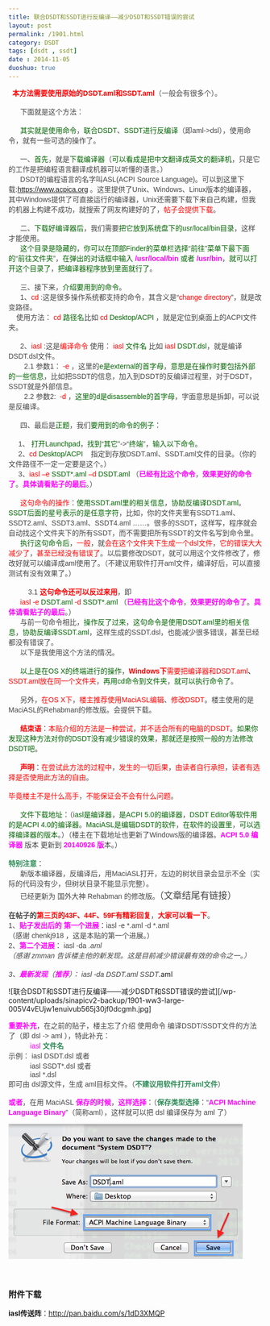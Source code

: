 ```yaml
---
title: 联合DSDT和SSDT进行反编译——减少DSDT和SSDT错误的尝试
layout: post
permalink: /1901.html
category: DSDT
tags: [dsdt , ssdt]
date : 2014-11-05
duoshuo: true
---
```

<span style="font-size: 14px;"><span style="word-wrap: break-word; color: #444444; font-family: tahoma, 'Hiragino Sans GB', 'Wenquanyi Micro Hei', 微软雅黑, Arial, Verdana, sans-serif;"> <span style="word-wrap: break-word; font-weight: bold;"> <span style="word-wrap: break-word; color: #ff0000;">本方法需要使用原始的DSDT.aml和SSDT.aml</span></span>（一般会有很多个）。<br style="word-wrap: break-word;" /><br style="word-wrap: break-word;" />      下面就是这个方法：<br style="word-wrap: break-word;" /><br style="word-wrap: break-word;" />      <span style="word-wrap: break-word; color: #006400;">其实就是使用命令</span>，<span style="word-wrap: break-word; color: #006400;">联合DSDT</span>、<span style="word-wrap: break-word; color: #006400;">SSDT进行反编译</span>（即aml->dsl），使用命令，就有一些可选的操作了。<br style="word-wrap: break-word;" /><br style="word-wrap: break-word;" />      一、<span style="word-wrap: break-word; color: #006400;">首先</span>，就是<span style="word-wrap: break-word; color: #006400;">下载编译器</span>（<span style="word-wrap: break-word; color: #006400;">可以看成是把中文翻译成英文的翻译机</span>，只是它的工作是把编程语言翻译成机器可以听懂的语言。）<br style="word-wrap: break-word;" />      DSDT的编程语言的名字叫ASL(ACPI Source Language)。可以到这里下载:<a style="word-wrap: break-word; color: #2265a9;" href="https://www.acpica.org/" target="_blank">https://www.acpica.org</a> 。这里提供了Unix、Windows、Linux版本的编译器，其中Windows提供了可直接运行的编译器，Unix还需要下载下来自己构建，但我的机器上构建不成功，就搜索了网友构建好的了，<span style="word-wrap: break-word; color: #ff0000;">帖子会提供下载</span>。<br style="word-wrap: break-word;" /><br style="word-wrap: break-word;" />      二、<span style="word-wrap: break-word; color: #006400;">下载好编译器后</span>，我们需要<span style="word-wrap: break-word; color: #006400;">把它放到系统盘下的usr/local/bin目录</span>，这样才能使用。<br style="word-wrap: break-word;" />      <span style="word-wrap: break-word; color: #006400;">这个目录是隐藏的</span>，<span style="word-wrap: break-word; color: #006400;">你可以在顶部Finder的菜单栏选择</span>“<span style="word-wrap: break-word; color: #006400;">前往</span>”<span style="word-wrap: break-word; color: #006400;">菜单下最下面的</span>“<span style="word-wrap: break-word; color: #006400;">前往文件夹</span>”，<span style="word-wrap: break-word; color: #006400;">在弹出的对话框中输入 </span><span style="word-wrap: break-word; color: #ff00ff;"><span style="word-wrap: break-word; font-weight: bold;">/usr/local/bin</span></span><span style="word-wrap: break-word; color: #006400;"> 或者 </span><span style="word-wrap: break-word; color: #ff00ff;"><span style="word-wrap: break-word; font-weight: bold;">/usr/bin</span></span>，<span style="word-wrap: break-word; color: #006400;">就可以打开这个目录了</span>，<span style="word-wrap: break-word; color: #006400;">把编译器程序放到里面就行了</span>。<br style="word-wrap: break-word;" /><br style="word-wrap: break-word;" />      三、接下来，<span style="word-wrap: break-word; color: #006400;">介绍要用到的命令</span>。<br style="word-wrap: break-word;" />      1、<span style="word-wrap: break-word; color: #ff0000;">cd</span> :这是很多操作系统都支持的命令，其含义是“<span style="word-wrap: break-word; color: #ff0000;">change directory</span>”，就是改变路径。<br style="word-wrap: break-word;" />    使用方法： <span style="word-wrap: break-word; color: #ff0000;">cd </span><span style="word-wrap: break-word; color: #006400;">路径名</span>比如 <span style="word-wrap: break-word; color: #ff0000;">cd</span> <span style="word-wrap: break-word; color: #006400;">Desktop/ACPI</span> ，就是定位到桌面上的ACPI文件夹。<br style="word-wrap: break-word;" /><br style="word-wrap: break-word;" />      2、<span style="word-wrap: break-word; color: #ff0000;">iasl</span> :这是<span style="word-wrap: break-word; color: #ff0000;">编译命令</span> 使用： <span style="word-wrap: break-word; color: #ff0000;">iasl</span> <span style="word-wrap: break-word; color: #006400;">文件名</span> 比如 <span style="word-wrap: break-word; color: #ff0000;">iasl</span> <span style="word-wrap: break-word; color: #006400;">DSDT.dsl</span>，就是编译DSDT.dsl文件。<br style="word-wrap: break-word;" />        2.1 参数1： <span style="word-wrap: break-word; color: #ff0000;">-e</span> ，这里的<span style="word-wrap: break-word; color: #006400;">e是external的首字母</span>，<span style="word-wrap: break-word; color: #006400;">意思是在操作时要包括外部的一些信息</span>，比如把SSDT的信息，加入到DSDT的反编译过程里，对于DSDT，SSDT就是外部信息。<br style="word-wrap: break-word;" />        2.2 参数2:  <span style="word-wrap: break-word; color: #ff0000;">-d</span> ，<span style="word-wrap: break-word; color: #006400;">这里的d是disassemble的首字母</span>，字面意思是拆卸，可以说是反编译。<br style="word-wrap: break-word;" /><br style="word-wrap: break-word;" />      四、最后是<span style="word-wrap: break-word; color: #006400;">正题</span>，我们<span style="word-wrap: break-word; color: #006400;">要用到的命令的例子</span>：<br style="word-wrap: break-word;" /><br style="word-wrap: break-word;" />     1、 <span style="word-wrap: break-word; color: #006400;">打开Launchpad</span>，<span style="word-wrap: break-word; color: #006400;">找到</span>“<span style="word-wrap: break-word; color: #006400;">其它</span>”->“<span style="word-wrap: break-word; color: #006400;">终端</span>”，<span style="word-wrap: break-word; color: #006400;">输入以下命令</span>。<br style="word-wrap: break-word;" />     2、<span style="word-wrap: break-word; color: #ff0000;">cd </span><span style="word-wrap: break-word; color: #006400;">Desktop/ACPI</span>    指定到存放DSDT.aml、SSDT.aml文件的目录。</span><span style="word-wrap: break-word; color: #444444; font-family: tahoma, 'Hiragino Sans GB', 'Wenquanyi Micro Hei', 微软雅黑, Arial, Verdana, sans-serif;">（你的文件路径不一定一定要是这个。）</span><span style="word-wrap: break-word; color: #444444; font-family: tahoma, 'Hiragino Sans GB', 'Wenquanyi Micro Hei', 微软雅黑, Arial, Verdana, sans-serif;"><br style="word-wrap: break-word;" />     3、<span style="word-wrap: break-word; color: #ff0000;">iasl</span> <span style="word-wrap: break-word; color: #ff0000;">–e</span> <span style="word-wrap: break-word; color: #006400;">SSDT*.aml</span> <span style="word-wrap: break-word; color: #ff0000;">–d</span> <span style="word-wrap: break-word; color: #006400;">DSDT.aml </span></span><span style="word-wrap: break-word; color: #444444; font-family: tahoma, 'Hiragino Sans GB', 'Wenquanyi Micro Hei', 微软雅黑, Arial, Verdana, sans-serif;">（<span style="word-wrap: break-word; font-weight: bold;"><span style="word-wrap: break-word; color: #ff00ff;">已经有比这个命令</span></span>，</span><span style="word-wrap: break-word; font-family: tahoma, 'Hiragino Sans GB', 'Wenquanyi Micro Hei', 微软雅黑, Arial, Verdana, sans-serif; color: #ff00ff;"><span style="word-wrap: break-word;"><span style="word-wrap: break-word; font-weight: bold;">效果更好的命令了</span></span></span><span style="word-wrap: break-word; color: #444444; font-family: tahoma, 'Hiragino Sans GB', 'Wenquanyi Micro Hei', 微软雅黑, Arial, Verdana, sans-serif;">。<span style="word-wrap: break-word; color: #ff00ff;"><span style="word-wrap: break-word; font-weight: bold;">具体</span></span></span><span style="word-wrap: break-word; font-family: tahoma, 'Hiragino Sans GB', 'Wenquanyi Micro Hei', 微软雅黑, Arial, Verdana, sans-serif; color: #ff00ff;"><span style="word-wrap: break-word;"><span style="word-wrap: break-word; font-weight: bold;">请看贴子的最后</span></span></span><span style="word-wrap: break-word; color: #444444; font-family: tahoma, 'Hiragino Sans GB', 'Wenquanyi Micro Hei', 微软雅黑, Arial, Verdana, sans-serif;">。）</span><span style="word-wrap: break-word; color: #444444; font-family: tahoma, 'Hiragino Sans GB', 'Wenquanyi Micro Hei', 微软雅黑, Arial, Verdana, sans-serif;"><br style="word-wrap: break-word;" /><br style="word-wrap: break-word;" />      <span style="word-wrap: break-word; color: #ff0000;">这句命令的操作</span>：<span style="word-wrap: break-word; color: #006400;">使用SSDT.aml里的相关信息</span>，<span style="word-wrap: break-word; color: #006400;">协助反编译DSDT.aml</span>。<span style="word-wrap: break-word; color: #006400;">SSDT后面的星号表示的是任意字符</span>，比如，你的文件夹里有SSDT1.aml、SSDT2.aml、SSDT3.aml、SSDT4.aml ……。很多的SSDT，这样写，程序就会自动找这个文件夹下的所有SSDT，而不需要把所有SSDT的文件名写到命令里。</span><span style="word-wrap: break-word; color: #444444; font-family: tahoma, 'Hiragino Sans GB', 'Wenquanyi Micro Hei', 微软雅黑, Arial, Verdana, sans-serif;"> <br style="word-wrap: break-word;" />      <span style="word-wrap: break-word; color: #006400;">执行这句命令后</span>，<span style="word-wrap: break-word; color: #ff0000;">一般</span>，就<span style="word-wrap: break-word; color: #ff0000;">会在这个文件夹下生成一个dsl文件</span>，<span style="word-wrap: break-word; color: #ff0000;">它的错误大大减少了</span>，<span style="word-wrap: break-word; color: #ff0000;">甚至已经没有错误了</span>。以后要修改DSDT，就可以用这个文件修改了，修改好就可以编译成aml使用了。（不建议用软件打开aml文件，编译好后，可以直接测试有没有效果了。）</span></span><br style="word-wrap: break-word; color: #444444; font-family: tahoma, 'Hiragino Sans GB', 'Wenquanyi Micro Hei', 微软雅黑, Arial, Verdana, sans-serif; font-size: 14px;" /><br style="word-wrap: break-word; color: #444444; font-family: tahoma, 'Hiragino Sans GB', 'Wenquanyi Micro Hei', 微软雅黑, Arial, Verdana, sans-serif; font-size: 14px;" /><span style="font-size: 14px;"><span style="word-wrap: break-word; color: #444444; font-family: tahoma, 'Hiragino Sans GB', 'Wenquanyi Micro Hei', 微软雅黑, Arial, Verdana, sans-serif;">          3.1 </span><span style="word-wrap: break-word; color: #444444; font-family: tahoma, 'Hiragino Sans GB', 'Wenquanyi Micro Hei', 微软雅黑, Arial, Verdana, sans-serif;"><span style="word-wrap: break-word; color: #ff0000;"><span style="word-wrap: break-word; font-weight: bold;">这句命令还可以反过来用</span></span></span><span style="word-wrap: break-word; color: #444444; font-family: tahoma, 'Hiragino Sans GB', 'Wenquanyi Micro Hei', 微软雅黑, Arial, Verdana, sans-serif;">，即</span></span><br style="word-wrap: break-word; color: #444444; font-family: tahoma, 'Hiragino Sans GB', 'Wenquanyi Micro Hei', 微软雅黑, Arial, Verdana, sans-serif; font-size: 14px;" /><span style="font-size: 14px;"><span style="word-wrap: break-word; color: #444444; font-family: tahoma, 'Hiragino Sans GB', 'Wenquanyi Micro Hei', 微软雅黑, Arial, Verdana, sans-serif;">      </span><span style="word-wrap: break-word; color: #444444; font-family: tahoma, 'Hiragino Sans GB', 'Wenquanyi Micro Hei', 微软雅黑, Arial, Verdana, sans-serif;"><span style="word-wrap: break-word; color: #ff0000;">iasl</span> <span style="word-wrap: break-word; color: #ff0000;">-e</span> <span style="word-wrap: break-word; color: #006400;">DSDT.aml </span><span style="word-wrap: break-word; color: #ff0000;">-d</span> <span style="word-wrap: break-word; color: #006400;">SSDT*.aml </span></span><span style="word-wrap: break-word; color: #444444; font-family: tahoma, 'Hiragino Sans GB', 'Wenquanyi Micro Hei', 微软雅黑, Arial, Verdana, sans-serif;">（<span style="word-wrap: break-word; color: #ff00ff;"><span style="word-wrap: break-word; font-weight: bold;">已经</span></span></span><span style="word-wrap: break-word; font-family: tahoma, 'Hiragino Sans GB', 'Wenquanyi Micro Hei', 微软雅黑, Arial, Verdana, sans-serif; color: #ff00ff;"><span style="word-wrap: break-word;"><span style="word-wrap: break-word; font-weight: bold;">有比这个命令</span></span></span><span style="word-wrap: break-word; color: #444444; font-family: tahoma, 'Hiragino Sans GB', 'Wenquanyi Micro Hei', 微软雅黑, Arial, Verdana, sans-serif;">，</span><span style="word-wrap: break-word; font-family: tahoma, 'Hiragino Sans GB', 'Wenquanyi Micro Hei', 微软雅黑, Arial, Verdana, sans-serif; color: #ff00ff;"><span style="word-wrap: break-word;"><span style="word-wrap: break-word; font-weight: bold;">效果更好的命令了</span></span></span><span style="word-wrap: break-word; color: #444444; font-family: tahoma, 'Hiragino Sans GB', 'Wenquanyi Micro Hei', 微软雅黑, Arial, Verdana, sans-serif;">。<span style="word-wrap: break-word; color: #ff00ff;"><span style="word-wrap: break-word; font-weight: bold;">具体</span></span></span><span style="word-wrap: break-word; font-family: tahoma, 'Hiragino Sans GB', 'Wenquanyi Micro Hei', 微软雅黑, Arial, Verdana, sans-serif; color: #ff00ff;"><span style="word-wrap: break-word;"><span style="word-wrap: break-word; font-weight: bold;">请看贴子的最后</span></span></span><span style="word-wrap: break-word; color: #444444; font-family: tahoma, 'Hiragino Sans GB', 'Wenquanyi Micro Hei', 微软雅黑, Arial, Verdana, sans-serif;">。）</span></span><br style="word-wrap: break-word; color: #444444; font-family: tahoma, 'Hiragino Sans GB', 'Wenquanyi Micro Hei', 微软雅黑, Arial, Verdana, sans-serif; font-size: 14px;" /><span style="word-wrap: break-word; color: #444444; font-family: tahoma, 'Hiragino Sans GB', 'Wenquanyi Micro Hei', 微软雅黑, Arial, Verdana, sans-serif; font-size: 14px;">      与前一句命令相比，<span style="word-wrap: break-word; color: #006400;">操作反了过来</span>，<span style="word-wrap: break-word; color: #006400;">这句命令是使用DSDT.aml里的相关信息</span>，<span style="word-wrap: break-word; color: #006400;">协助反编译SSDT.aml</span>，这样生成的SSDT.dsl，也能减少很多错误，甚至已经都没有错误了。</span><br style="word-wrap: break-word; color: #444444; font-family: tahoma, 'Hiragino Sans GB', 'Wenquanyi Micro Hei', 微软雅黑, Arial, Verdana, sans-serif; font-size: 14px;" /><span style="font-size: 14px;"><span style="word-wrap: break-word; color: #444444; font-family: tahoma, 'Hiragino Sans GB', 'Wenquanyi Micro Hei', 微软雅黑, Arial, Verdana, sans-serif;">      以下是我使用这个方法的情况。<br style="word-wrap: break-word;" /><br style="word-wrap: break-word;" />     <span style="word-wrap: break-word; color: #006400;"> 以上是在OS X的终端进行的操作</span>，<span style="word-wrap: break-word; color: #ff0000;"><span style="word-wrap: break-word; font-weight: bold;">Windows下</span>需要把编译器和</span></span><span style="word-wrap: break-word; color: #444444; font-family: tahoma, 'Hiragino Sans GB', 'Wenquanyi Micro Hei', 微软雅黑, Arial, Verdana, sans-serif;"><span style="word-wrap: break-word; color: #ff0000;">DSDT.aml</span></span><span style="word-wrap: break-word; font-family: tahoma, 'Hiragino Sans GB', 'Wenquanyi Micro Hei', 微软雅黑, Arial, Verdana, sans-serif;"><span style="word-wrap: break-word;">、</span></span><span style="word-wrap: break-word; color: #444444; font-family: tahoma, 'Hiragino Sans GB', 'Wenquanyi Micro Hei', 微软雅黑, Arial, Verdana, sans-serif;"><span style="word-wrap: break-word; color: #ff0000;">SSDT.aml放在同一个文件夹</span>，</span><span style="word-wrap: break-word; font-family: tahoma, 'Hiragino Sans GB', 'Wenquanyi Micro Hei', 微软雅黑, Arial, Verdana, sans-serif; color: #006400;"><span style="word-wrap: break-word;">再用cd命令到文件夹</span></span><span style="word-wrap: break-word; color: #444444; font-family: tahoma, 'Hiragino Sans GB', 'Wenquanyi Micro Hei', 微软雅黑, Arial, Verdana, sans-serif;">，</span><span style="word-wrap: break-word; font-family: tahoma, 'Hiragino Sans GB', 'Wenquanyi Micro Hei', 微软雅黑, Arial, Verdana, sans-serif; color: #006400;"><span style="word-wrap: break-word;">就可以执行命令了</span></span><span style="word-wrap: break-word; color: #444444; font-family: tahoma, 'Hiragino Sans GB', 'Wenquanyi Micro Hei', 微软雅黑, Arial, Verdana, sans-serif;">。</span></span><br style="word-wrap: break-word; color: #444444; font-family: tahoma, 'Hiragino Sans GB', 'Wenquanyi Micro Hei', 微软雅黑, Arial, Verdana, sans-serif; font-size: 14px;" /><br style="word-wrap: break-word; color: #444444; font-family: tahoma, 'Hiragino Sans GB', 'Wenquanyi Micro Hei', 微软雅黑, Arial, Verdana, sans-serif; font-size: 14px;" /><span style="font-size: 14px;"><span style="word-wrap: break-word; color: #444444; font-family: tahoma, 'Hiragino Sans GB', 'Wenquanyi Micro Hei', 微软雅黑, Arial, Verdana, sans-serif;">      另外，</span><span style="word-wrap: break-word; font-family: tahoma, 'Hiragino Sans GB', 'Wenquanyi Micro Hei', 微软雅黑, Arial, Verdana, sans-serif; color: #ff0000;"><span style="word-wrap: break-word;">在OS X下</span></span><span style="word-wrap: break-word; color: #444444; font-family: tahoma, 'Hiragino Sans GB', 'Wenquanyi Micro Hei', 微软雅黑, Arial, Verdana, sans-serif;">，</span><span style="word-wrap: break-word; font-family: tahoma, 'Hiragino Sans GB', 'Wenquanyi Micro Hei', 微软雅黑, Arial, Verdana, sans-serif; color: #ff0000;"><span style="word-wrap: break-word;">楼主推荐使用MaciASL编辑</span></span><span style="word-wrap: break-word; color: #444444; font-family: tahoma, 'Hiragino Sans GB', 'Wenquanyi Micro Hei', 微软雅黑, Arial, Verdana, sans-serif;">、</span><span style="word-wrap: break-word; font-family: tahoma, 'Hiragino Sans GB', 'Wenquanyi Micro Hei', 微软雅黑, Arial, Verdana, sans-serif; color: #ff0000;"><span style="word-wrap: break-word;">修改DSDT</span></span><span style="word-wrap: break-word; color: #444444; font-family: tahoma, 'Hiragino Sans GB', 'Wenquanyi Micro Hei', 微软雅黑, Arial, Verdana, sans-serif;">。楼主使用的是MaciASL的Rehabman的修改版。会提供下载。</span></span><br style="word-wrap: break-word; color: #444444; font-family: tahoma, 'Hiragino Sans GB', 'Wenquanyi Micro Hei', 微软雅黑, Arial, Verdana, sans-serif; font-size: 14px;" /><br style="word-wrap: break-word; color: #444444; font-family: tahoma, 'Hiragino Sans GB', 'Wenquanyi Micro Hei', 微软雅黑, Arial, Verdana, sans-serif; font-size: 14px;" /><span style="font-size: 14px;"><span style="word-wrap: break-word; color: #444444; font-family: tahoma, 'Hiragino Sans GB', 'Wenquanyi Micro Hei', 微软雅黑, Arial, Verdana, sans-serif;">      </span><span style="word-wrap: break-word; font-family: tahoma, 'Hiragino Sans GB', 'Wenquanyi Micro Hei', 微软雅黑, Arial, Verdana, sans-serif; color: #ff0000;"><span style="word-wrap: break-word;"><span style="word-wrap: break-word; font-weight: bold;">结束语</span></span></span><span style="word-wrap: break-word; color: #444444; font-family: tahoma, 'Hiragino Sans GB', 'Wenquanyi Micro Hei', 微软雅黑, Arial, Verdana, sans-serif;">：</span><span style="word-wrap: break-word; font-family: tahoma, 'Hiragino Sans GB', 'Wenquanyi Micro Hei', 微软雅黑, Arial, Verdana, sans-serif; color: #ff0000;"><span style="word-wrap: break-word;">本贴介绍的方法是一种尝试</span></span><span style="word-wrap: break-word; color: #444444; font-family: tahoma, 'Hiragino Sans GB', 'Wenquanyi Micro Hei', 微软雅黑, Arial, Verdana, sans-serif;">，</span><span style="word-wrap: break-word; font-family: tahoma, 'Hiragino Sans GB', 'Wenquanyi Micro Hei', 微软雅黑, Arial, Verdana, sans-serif; color: #ff0000;"><span style="word-wrap: break-word;">并不适合所有的电脑的DSDT</span></span><span style="word-wrap: break-word; color: #444444; font-family: tahoma, 'Hiragino Sans GB', 'Wenquanyi Micro Hei', 微软雅黑, Arial, Verdana, sans-serif;">。</span><span style="word-wrap: break-word; font-family: tahoma, 'Hiragino Sans GB', 'Wenquanyi Micro Hei', 微软雅黑, Arial, Verdana, sans-serif; color: #006400;"><span style="word-wrap: break-word;">如果你发现这种方法对你的DSDT没有减少错误的效果</span></span><span style="word-wrap: break-word; color: #444444; font-family: tahoma, 'Hiragino Sans GB', 'Wenquanyi Micro Hei', 微软雅黑, Arial, Verdana, sans-serif;">，</span><span style="word-wrap: break-word; font-family: tahoma, 'Hiragino Sans GB', 'Wenquanyi Micro Hei', 微软雅黑, Arial, Verdana, sans-serif; color: #006400;"><span style="word-wrap: break-word;">那就还是按照一般的方法修改DSDT吧</span></span><span style="word-wrap: break-word; color: #444444; font-family: tahoma, 'Hiragino Sans GB', 'Wenquanyi Micro Hei', 微软雅黑, Arial, Verdana, sans-serif;">。</span></span><br style="word-wrap: break-word; color: #444444; font-family: tahoma, 'Hiragino Sans GB', 'Wenquanyi Micro Hei', 微软雅黑, Arial, Verdana, sans-serif; font-size: 14px;" /><br style="word-wrap: break-word; color: #444444; font-family: tahoma, 'Hiragino Sans GB', 'Wenquanyi Micro Hei', 微软雅黑, Arial, Verdana, sans-serif; font-size: 14px;" /><span style="font-size: 14px;"><span style="word-wrap: break-word; color: #444444; font-family: tahoma, 'Hiragino Sans GB', 'Wenquanyi Micro Hei', 微软雅黑, Arial, Verdana, sans-serif;">     </span><span style="word-wrap: break-word; font-weight: bold; color: #444444; font-family: tahoma, 'Hiragino Sans GB', 'Wenquanyi Micro Hei', 微软雅黑, Arial, Verdana, sans-serif;"> <span style="word-wrap: break-word; color: #ff0000;">声明</span></span><span style="word-wrap: break-word; color: #444444; font-family: tahoma, 'Hiragino Sans GB', 'Wenquanyi Micro Hei', 微软雅黑, Arial, Verdana, sans-serif;">：</span><span style="word-wrap: break-word; font-family: tahoma, 'Hiragino Sans GB', 'Wenquanyi Micro Hei', 微软雅黑, Arial, Verdana, sans-serif; color: #ff0000;"><span style="word-wrap: break-word;">在尝试此方法的过程中</span></span><span style="word-wrap: break-word; color: #444444; font-family: tahoma, 'Hiragino Sans GB', 'Wenquanyi Micro Hei', 微软雅黑, Arial, Verdana, sans-serif;">，</span><span style="word-wrap: break-word; font-family: tahoma, 'Hiragino Sans GB', 'Wenquanyi Micro Hei', 微软雅黑, Arial, Verdana, sans-serif; color: #ff0000;"><span style="word-wrap: break-word;">发生的一切后果</span></span><span style="word-wrap: break-word; color: #444444; font-family: tahoma, 'Hiragino Sans GB', 'Wenquanyi Micro Hei', 微软雅黑, Arial, Verdana, sans-serif;">，</span><span style="word-wrap: break-word; font-family: tahoma, 'Hiragino Sans GB', 'Wenquanyi Micro Hei', 微软雅黑, Arial, Verdana, sans-serif; color: #ff0000;"><span style="word-wrap: break-word;">由读者自行承担</span></span><span style="word-wrap: break-word; color: #444444; font-family: tahoma, 'Hiragino Sans GB', 'Wenquanyi Micro Hei', 微软雅黑, Arial, Verdana, sans-serif;">，</span><span style="word-wrap: break-word; font-family: tahoma, 'Hiragino Sans GB', 'Wenquanyi Micro Hei', 微软雅黑, Arial, Verdana, sans-serif; color: #ff0000;"><span style="word-wrap: break-word;">读者有选择是否使用此方法的自由</span></span><span style="word-wrap: break-word; color: #444444; font-family: tahoma, 'Hiragino Sans GB', 'Wenquanyi Micro Hei', 微软雅黑, Arial, Verdana, sans-serif;">。</span></span><br style="word-wrap: break-word; color: #444444; font-family: tahoma, 'Hiragino Sans GB', 'Wenquanyi Micro Hei', 微软雅黑, Arial, Verdana, sans-serif; font-size: 14px;" /><br style="word-wrap: break-word; color: #444444; font-family: tahoma, 'Hiragino Sans GB', 'Wenquanyi Micro Hei', 微软雅黑, Arial, Verdana, sans-serif; font-size: 14px;" /><span style="font-size: 14px;"><span style="word-wrap: break-word; font-family: tahoma, 'Hiragino Sans GB', 'Wenquanyi Micro Hei', 微软雅黑, Arial, Verdana, sans-serif; color: #ff0000;"><span style="word-wrap: break-word;">毕竟楼主不是什么高手</span></span><span style="word-wrap: break-word; color: #444444; font-family: tahoma, 'Hiragino Sans GB', 'Wenquanyi Micro Hei', 微软雅黑, Arial, Verdana, sans-serif;">，</span><span style="word-wrap: break-word; font-family: tahoma, 'Hiragino Sans GB', 'Wenquanyi Micro Hei', 微软雅黑, Arial, Verdana, sans-serif; color: #ff0000;"><span style="word-wrap: break-word;">不能保证会不会有什么问题</span></span><span style="word-wrap: break-word; color: #444444; font-family: tahoma, 'Hiragino Sans GB', 'Wenquanyi Micro Hei', 微软雅黑, Arial, Verdana, sans-serif;">。</span></span><br style="word-wrap: break-word; color: #444444; font-family: tahoma, 'Hiragino Sans GB', 'Wenquanyi Micro Hei', 微软雅黑, Arial, Verdana, sans-serif; font-size: 14px;" /><br style="word-wrap: break-word; color: #444444; font-family: tahoma, 'Hiragino Sans GB', 'Wenquanyi Micro Hei', 微软雅黑, Arial, Verdana, sans-serif; font-size: 14px;" /><span style="font-size: 14px;"><span style="word-wrap: break-word; color: #444444; font-family: tahoma, 'Hiragino Sans GB', 'Wenquanyi Micro Hei', 微软雅黑, Arial, Verdana, sans-serif;">      </span><span style="word-wrap: break-word; font-family: tahoma, 'Hiragino Sans GB', 'Wenquanyi Micro Hei', 微软雅黑, Arial, Verdana, sans-serif; color: #006400;"><span style="word-wrap: break-word;">文件下载地址</span></span><span style="word-wrap: break-word; color: #444444; font-family: tahoma, 'Hiragino Sans GB', 'Wenquanyi Micro Hei', 微软雅黑, Arial, Verdana, sans-serif;">：（i</span><span style="word-wrap: break-word; font-family: tahoma, 'Hiragino Sans GB', 'Wenquanyi Micro Hei', 微软雅黑, Arial, Verdana, sans-serif; color: #006400;"><span style="word-wrap: break-word;">asl</span></span><span style="word-wrap: break-word; font-family: tahoma, 'Hiragino Sans GB', 'Wenquanyi Micro Hei', 微软雅黑, Arial, Verdana, sans-serif; color: #006400;"><span style="word-wrap: break-word;">是编译器</span></span><span style="word-wrap: break-word; color: #444444; font-family: tahoma, 'Hiragino Sans GB', 'Wenquanyi Micro Hei', 微软雅黑, Arial, Verdana, sans-serif;">，</span><span style="word-wrap: break-word; font-family: tahoma, 'Hiragino Sans GB', 'Wenquanyi Micro Hei', 微软雅黑, Arial, Verdana, sans-serif; color: #006400;"><span style="word-wrap: break-word;">是ACPI 5.0的编译器</span></span><span style="word-wrap: break-word; color: #444444; font-family: tahoma, 'Hiragino Sans GB', 'Wenquanyi Micro Hei', 微软雅黑, Arial, Verdana, sans-serif;">，</span><span style="word-wrap: break-word; font-family: tahoma, 'Hiragino Sans GB', 'Wenquanyi Micro Hei', 微软雅黑, Arial, Verdana, sans-serif; color: #006400;"><span style="word-wrap: break-word;">DSDT Editor等软件用的是ACPI 4.0的编译器</span></span><span style="word-wrap: break-word; color: #444444; font-family: tahoma, 'Hiragino Sans GB', 'Wenquanyi Micro Hei', 微软雅黑, Arial, Verdana, sans-serif;">。</span><span style="word-wrap: break-word; font-family: tahoma, 'Hiragino Sans GB', 'Wenquanyi Micro Hei', 微软雅黑, Arial, Verdana, sans-serif; color: #006400;"><span style="word-wrap: break-word;">MaciASL是编辑DSDT的软件</span></span><span style="word-wrap: break-word; color: #444444; font-family: tahoma, 'Hiragino Sans GB', 'Wenquanyi Micro Hei', 微软雅黑, Arial, Verdana, sans-serif;">，</span><span style="word-wrap: break-word; font-family: tahoma, 'Hiragino Sans GB', 'Wenquanyi Micro Hei', 微软雅黑, Arial, Verdana, sans-serif; color: #006400;"><span style="word-wrap: break-word;">在软件的设置里</span></span><span style="word-wrap: break-word; color: #444444; font-family: tahoma, 'Hiragino Sans GB', 'Wenquanyi Micro Hei', 微软雅黑, Arial, Verdana, sans-serif;">，</span><span style="word-wrap: break-word; font-family: tahoma, 'Hiragino Sans GB', 'Wenquanyi Micro Hei', 微软雅黑, Arial, Verdana, sans-serif; color: #006400;"><span style="word-wrap: break-word;">可以选择编译器的版本</span></span><span style="word-wrap: break-word; color: #444444; font-family: tahoma, 'Hiragino Sans GB', 'Wenquanyi Micro Hei', 微软雅黑, Arial, Verdana, sans-serif;">。）（楼主在下载地址也更新了Windows版的编译器。</span><span style="word-wrap: break-word; font-family: tahoma, 'Hiragino Sans GB', 'Wenquanyi Micro Hei', 微软雅黑, Arial, Verdana, sans-serif; color: #ff00ff;"><span style="word-wrap: break-word;"><span style="word-wrap: break-word;"><span style="word-wrap: break-word; font-weight: bold;">ACPI 5.0 编译器</span></span></span></span><span style="word-wrap: break-word; color: #444444; font-family: tahoma, 'Hiragino Sans GB', 'Wenquanyi Micro Hei', 微软雅黑, Arial, Verdana, sans-serif;"><span style="word-wrap: break-word;"> 版本 更新到 </span></span><span style="word-wrap: break-word; font-family: tahoma, 'Hiragino Sans GB', 'Wenquanyi Micro Hei', 微软雅黑, Arial, Verdana, sans-serif; color: #ff00ff;"><span style="word-wrap: break-word;"><span style="word-wrap: break-word; font-weight: bold;"><span style="word-wrap: break-word;">20140926</span><span style="word-wrap: break-word;"> 版</span></span></span></span><span style="word-wrap: break-word; color: #444444; font-family: tahoma, 'Hiragino Sans GB', 'Wenquanyi Micro Hei', 微软雅黑, Arial, Verdana, sans-serif;"><span style="word-wrap: break-word;">本。</span></span><span style="word-wrap: break-word; color: #444444; font-family: tahoma, 'Hiragino Sans GB', 'Wenquanyi Micro Hei', 微软雅黑, Arial, Verdana, sans-serif;">）<br style="word-wrap: break-word;" /></span></span><br style="word-wrap: break-word; color: #444444; font-family: tahoma, 'Hiragino Sans GB', 'Wenquanyi Micro Hei', 微软雅黑, Arial, Verdana, sans-serif; font-size: 14px;" /><span style="font-size: 14px;"><span style="word-wrap: break-word; color: #444444; font-family: tahoma, 'Hiragino Sans GB', 'Wenquanyi Micro Hei', 微软雅黑, Arial, Verdana, sans-serif;"><span style="word-wrap: break-word; color: #2e8b57;"><span style="word-wrap: break-word; font-weight: bold;">特别注意</span></span></span><span style="word-wrap: break-word; color: #444444; font-family: tahoma, 'Hiragino Sans GB', 'Wenquanyi Micro Hei', 微软雅黑, Arial, Verdana, sans-serif;">：</span></span><br style="word-wrap: break-word; color: #444444; font-family: tahoma, 'Hiragino Sans GB', 'Wenquanyi Micro Hei', 微软雅黑, Arial, Verdana, sans-serif; font-size: 14px;" /><span style="word-wrap: break-word; color: #444444; font-family: tahoma, 'Hiragino Sans GB', 'Wenquanyi Micro Hei', 微软雅黑, Arial, Verdana, sans-serif; font-size: 14px;">      新版本编译器，反编译后，用MaciASL打开，左边的树状目录会显示不全（实际的代码没有少，但树状目录不能显示完整）。</span><br style="word-wrap: break-word; color: #444444; font-family: tahoma, 'Hiragino Sans GB', 'Wenquanyi Micro Hei', 微软雅黑, Arial, Verdana, sans-serif; font-size: 14px;" /><span style="font-size: 14px;"><span style="word-wrap: break-word; color: #444444; font-family: tahoma, 'Hiragino Sans GB', 'Wenquanyi Micro Hei', 微软雅黑, Arial, Verdana, sans-serif;">      已经更新为 国外大神 Rehabman 的修改版。</span><span style="word-wrap: break-word; color: #444444; font-family: tahoma, 'Hiragino Sans GB', 'Wenquanyi Micro Hei', 微软雅黑, Arial, Verdana, sans-serif;"><span style="font-size: large;">（文章结尾有链接）</span></span><span style="word-wrap: break-word; color: #444444; font-family: tahoma, 'Hiragino Sans GB', 'Wenquanyi Micro Hei', 微软雅黑, Arial, Verdana, sans-serif;"><br style="word-wrap: break-word;" /></span></span><br style="word-wrap: break-word; color: #444444; font-family: tahoma, 'Hiragino Sans GB', 'Wenquanyi Micro Hei', 微软雅黑, Arial, Verdana, sans-serif; font-size: 14px;" /><span style="font-size: 14px;"><span style="word-wrap: break-word; color: #444444; font-family: tahoma, 'Hiragino Sans GB', 'Wenquanyi Micro Hei', 微软雅黑, Arial, Verdana, sans-serif;"><span style="word-wrap: break-word; font-weight: bold;">在帖子的<span style="word-wrap: break-word; color: #ff0000;">第三页的43F、44F、59F有精彩回复</span></span>，<span style="word-wrap: break-word; color: #ff0000;"><span style="word-wrap: break-word; font-weight: bold;">大家可以看一下</span></span>。</span><span style="word-wrap: break-word; color: #444444; font-family: tahoma, 'Hiragino Sans GB', 'Wenquanyi Micro Hei', 微软雅黑, Arial, Verdana, sans-serif;"><br style="word-wrap: break-word;" /></span><span style="word-wrap: break-word; color: #444444; font-family: tahoma, 'Hiragino Sans GB', 'Wenquanyi Micro Hei', 微软雅黑, Arial, Verdana, sans-serif;">1、</span><span style="word-wrap: break-word; font-family: tahoma, 'Hiragino Sans GB', 'Wenquanyi Micro Hei', 微软雅黑, Arial, Verdana, sans-serif; color: #ff00ff;"><span style="word-wrap: break-word;"><span style="word-wrap: break-word; font-weight: bold;">贴子发出后的 第一个进展</span></span></span><span style="word-wrap: break-word; color: #444444; font-family: tahoma, 'Hiragino Sans GB', 'Wenquanyi Micro Hei', 微软雅黑, Arial, Verdana, sans-serif;">：iasl -e *.aml -d *.aml</span></span><br style="word-wrap: break-word; color: #444444; font-family: tahoma, 'Hiragino Sans GB', 'Wenquanyi Micro Hei', 微软雅黑, Arial, Verdana, sans-serif; font-size: 14px;" /><span style="font-size: 14px;"><span style="word-wrap: break-word; color: #444444; font-family: tahoma, 'Hiragino Sans GB', 'Wenquanyi Micro Hei', 微软雅黑, Arial, Verdana, sans-serif;">（感谢 chenkj918 ，这是本贴的第一个进展。）</span><span style="word-wrap: break-word; color: #444444; font-family: tahoma, 'Hiragino Sans GB', 'Wenquanyi Micro Hei', 微软雅黑, Arial, Verdana, sans-serif;"><br style="word-wrap: break-word;" />2、<span style="word-wrap: break-word; color: #ff00ff;"><span style="word-wrap: break-word; font-weight: bold;">第二个进展</span></span>： iasl -da *.aml<br style="word-wrap: break-word;" />（感谢 zmman 告诉楼主他的新发现。这是目前减少错误最有效的命令之一。）</span><span style="word-wrap: break-word; color: #444444; font-family: tahoma, 'Hiragino Sans GB', 'Wenquanyi Micro Hei', 微软雅黑, Arial, Verdana, sans-serif;"><br style="word-wrap: break-word;" /></span></span><br style="word-wrap: break-word; color: #444444; font-family: tahoma, 'Hiragino Sans GB', 'Wenquanyi Micro Hei', 微软雅黑, Arial, Verdana, sans-serif; font-size: 14px;" /><span style="font-size: 14px;"><span style="word-wrap: break-word; color: #444444; font-family: tahoma, 'Hiragino Sans GB', 'Wenquanyi Micro Hei', 微软雅黑, Arial, Verdana, sans-serif;">3、<span style="word-wrap: break-word; color: #ff00ff;"><span style="word-wrap: break-word; font-weight: bold;">最新发现</span></span>（<span style="word-wrap: break-word; color: #ff00ff;"><span style="word-wrap: break-word; font-weight: bold;">推荐</span></span>）： iasl -da DSDT.aml SSDT*.aml</span></span>

![联合DSDT和SSDT进行反编译——减少DSDT和SSDT错误的尝试][/wp-content/uploads/sinapicv2-backup/1901-ww3-large-005V4vEUjw1enuivub565j30jf0dcgmh.jpg]

<p style="word-wrap: break-word; margin: 0px; padding: 0px; color: #444444; font-family: tahoma, 'Hiragino Sans GB', 'Wenquanyi Micro Hei', 微软雅黑, Arial, Verdana, sans-serif; font-size: 14px;" align="left">
  <span style="font-size: 14px;"><span style="word-wrap: break-word;"><span style="word-wrap: break-word;"><span style="word-wrap: break-word; color: #ff00ff;"><span style="word-wrap: break-word; font-weight: bold;">重要补充</span></span></span></span>，<span style="word-wrap: break-word;">在之前的贴子，楼主忘了介绍 使用命令 编译DSDT/SSDT文件的方法了（即 dsl -> aml ），特此补充：<br style="word-wrap: break-word;" />           <span style="word-wrap: break-word; color: #ff00ff;"><span style="word-wrap: break-word;">iasl</span></span> <span style="word-wrap: break-word; color: #2e8b57;"><span style="word-wrap: break-word;"><span style="word-wrap: break-word; font-weight: bold;">文件名</span></span></span><br style="word-wrap: break-word;" />示例： iasl DSDT.dsl 或者<br style="word-wrap: break-word;" />           iasl SSDT*.dsl 或者<br style="word-wrap: break-word;" />           iasl *.dsl<br style="word-wrap: break-word;" />即可由 dsl源文件，生成 aml目标文件。（<span style="word-wrap: break-word; color: #2e8b57;"><span style="word-wrap: break-word;"><span style="word-wrap: break-word; font-weight: bold;">不建议用软件打开aml文件</span></span></span>）</span></span><br style="word-wrap: break-word;" /><br style="word-wrap: break-word;" /><span style="font-size: 14px;"><span style="word-wrap: break-word;"><span style="word-wrap: break-word;"><span style="word-wrap: break-word; color: #ff00ff;"><span style="word-wrap: break-word; font-weight: bold;">或者</span></span></span></span>，<span style="word-wrap: break-word;">在用 MaciASL <span style="word-wrap: break-word; color: #ff00ff;"><span style="word-wrap: break-word;"><span style="word-wrap: break-word; font-weight: bold;">保存的时候</span></span></span>，<span style="word-wrap: break-word; color: #ff00ff;"><span style="word-wrap: break-word;"><span style="word-wrap: break-word; font-weight: bold;">这样选择</span></span></span>：（<span style="word-wrap: break-word; color: #2e8b57;"><span style="word-wrap: break-word; font-weight: bold;">保存类型选择</span></span>：“<span style="word-wrap: break-word; color: #ff00ff;"><span style="word-wrap: break-word; font-weight: bold;">ACPI Machine Language Binary</span></span>”（简称aml），这样就可以把 dsl 编译保存为 aml 了）</span></span>
</p>

![](/wp-content/uploads/sinapicv2-backup/1901-ww3-large-005V4vEUjw1enuivw2kmuj30cx07gmyg.jpg)

<p style="word-wrap: break-word; margin: 0px; padding: 0px; color: #444444; font-family: tahoma, 'Hiragino Sans GB', 'Wenquanyi Micro Hei', 微软雅黑, Arial, Verdana, sans-serif; font-size: 14px;" align="center">
  <p>
    &nbsp;
  </p>
  

### 附件下载

**iasl传送阵**：http://pan.baidu.com/s/1dD3XMQP

